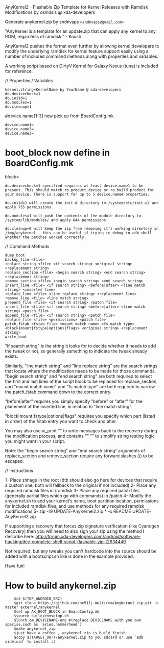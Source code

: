 AnyKernel2 - Flashable Zip Template for Kernel Releases with Ramdisk Modifications
by osm0sis @ xda-developers

Generate anykernel.zip by sndnvaps `<sndnvaps@gmail.com>`

"AnyKernel is a template for an update.zip that can apply any kernel to any ROM, regardless of ramdisk." - Koush


AnyKernel2 pushes the format even further by allowing kernel developers to modify the underlying ramdisk for kernel feature support easily using a number of included command methods along with properties and variables.

A working script based on DirtyV Kernel for Galaxy Nexus (tuna) is included for reference.

// Properties / Variables

```
kernel.string=KernelName by YourName @ xda-developers
do.devicecheck=1
do.initd=1
do.modules=1
do.cleanup=1
``` 
#device.name[1-3] now pick up from BoardConfig.mk 
```
device.name1=
device.name2=
device.name3=
```
# boot_block now define in BoardConfig.mk 

block=
```
do.devicecheck=1 specified requires at least device.name1 to be present. This should match ro.product.device or ro.build.product for your device. There is support for up to 5 device.name# properties.

do.initd=1 will create the init.d directory in /system/etc/init.d/ and apply 755 permissions.

do.modules=1 will push the contents of the module directory to /system/lib/modules/ and apply 644 permissions.

do.cleanup=0 will keep the zip from removing it's working directory in /tmp/anykernel - this can be useful if trying to debug in adb shell whether the patches worked correctly. 
```
// Command Methods
```
dump_boot
backup_file <file>
replace_string <file> <if search string> <original string> <replacement string>
replace_section <file> <begin search string> <end search string> <replacement string>
remove_section <file> <begin search string> <end search string>
insert_line <file> <if search string> <before|after> <line match string> <inserted line>
replace_line <file> <line replace string> <replacement line>
remove_line <file> <line match string>
prepend_file <file> <if search string> <patch file>
insert_file <file> <if search string> <before|after> <line match string> <patch file>
append_file <file> <if search string> <patch file>
replace_file <file> <permissions> <patch file>
patch_fstab <fstab file> <mount match name> <fs match type> <block|mount|fstype|options|flags> <original string> <replacement string>
write_boot
```
"if search string" is the string it looks for to decide whether it needs to add the tweak or not, so generally something to indicate the tweak already exists.

Similarly, "line match string" and "line replace string" are the search strings that locate where the modification needs to be made for those commands, "begin search string" and "end search string" are both required to select the first and last lines of the script block to be replaced for replace_section, and "mount match name" and "fs match type" are both required to narrow the patch_fstab command down to the correct entry.

"before|after" requires you simply specify "before" or "after" for the placement of the inserted line, in relation to "line match string".

"block|mount|fstype|options|flags" requires you specify which part (listed in order) of the fstab entry you want to check and alter.

You may also use ui_print "<text>" to write messages back to the recovery during the modification process, and contains "<string>" "<substring>" to simplify string testing logic you might want in your script.

Note: the "begin search string" and "end search string" arguments of replace_section and remove_section require any forward slashes (/) to be escaped.

// Instructions

1- Place zImage in the root (dtb should also go here for devices that require a custom one, both will fallback to the original if not included)
2- Place any required ramdisk files in /ramdisk
3- Place any required patch files (generally partial files which go with commands) in /patch
4- Modify the anykernel.sh to add your kernel's name, boot partition location, permissions for included ramdisk files, and use methods for any required ramdisk modifications
5- zip -r9 UPDATE-AnyKernel2.zip * -x README UPDATE-AnyKernel2.zip

If supporting a recovery that forces zip signature verification (like Cyanogen Recovery) then you will need to also sign your zip using the method I describe here:
http://forum.xda-developers.com/android/software-hacking/dev-complete-shell-script-flashable-zip-t2934449

Not required, but any tweaks you can't hardcode into the source should be added with a bootscript.sh like is done in the example provided.

Have fun!

# How to build anykernel.zip
```
	$cd $(TOP_ANDROID_SRC)
	$git clone https://github.com/nx511j-multirom/AnyKernel_zip.git -b master external/anykernel
	$set up AK_BOOT_BLOCK in BoardConfig.mk 
	$source build/envsetup.sh
	$lunch cm_DEVICENAME-eng #(replace DEVICENAME with you own specise,such as `aries,hammerhead`)
	$make anykernel_zip 
	$just have a coffce , anykernel.zip is build finish
	$copy $(TARGET_OUT)/anykernel.zip to you sdcard or use `adb sideload` to install it
```	

